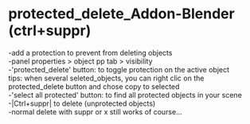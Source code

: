 # protected_delete_Addon-Blender (ctrl+suppr)

-add a protection to prevent from deleting objects  
-panel properties > object pp tab > visibility   
-'protected_delete' button: to toggle protection on the active object   
tips: when several seleted_objects, you can right clic on the protected_delete button and chose copy to selected   
-'select all protected' button: to find all protected objects in your scene  
-|Ctrl+suppr| to delete (unprotected objects)   
-normal delete with suppr or x still works of course...
